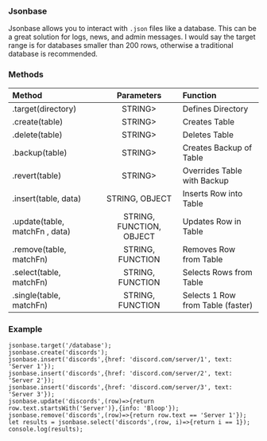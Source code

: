 ### Jsonbase

Jsonbase allows you to interact with `.json` files like a database.
This can be a great solution for logs, news, and admin messages.
I would say the target range is for databases smaller than 200 rows, otherwise a traditional database is recommended.

### Methods

|Method                         |Parameters                |Function                         |
|:------------------------------|:------------------------:|:--------------------------------|
|.target(directory)             |STRING>                   |Defines Directory                |
|.create(table)                 |STRING>                   |Creates Table                    |
|.delete(table)                 |STRING>                   |Deletes Table                    |
|.backup(table)                 |STRING>                   |Creates Backup of Table          |
|.revert(table)                 |STRING>                   |Overrides Table with Backup      |
|.insert(table, data)           |STRING, OBJECT            |Inserts Row into Table           |
|.update(table, matchFn , data) |STRING, FUNCTION, OBJECT  |Updates Row in Table             |
|.remove(table, matchFn)        |STRING, FUNCTION          |Removes Row from Table           |
|.select(table, matchFn)        |STRING, FUNCTION          |Selects Rows from Table          |
|.single(table, matchFn)        |STRING, FUNCTION          |Selects 1 Row from Table (faster)|

### Example

```
jsonbase.target('/database');
jsonbase.create('discords');
jsonbase.insert('discords',{href: 'discord.com/server/1', text: 'Server 1'});
jsonbase.insert('discords',{href: 'discord.com/server/2', text: 'Server 2'});
jsonbase.insert('discords',{href: 'discord.com/server/3', text: 'Server 3'});
jsonbase.update('discords',(row)=>{return row.text.startsWith('Server')},{info: 'Bloop'});
jsonbase.remove('discords',(row)=>{return row.text == 'Server 1'});
let results = jsonbase.select('discords',(row, i)=>{return i == 1});
console.log(results);
```
